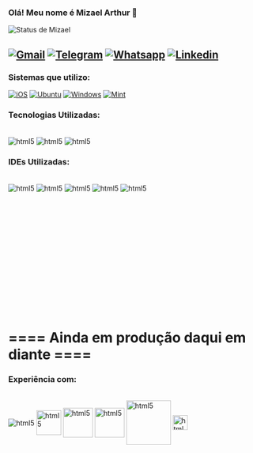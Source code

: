 
### Olá! Meu nome é Mizael Arthur 👋


![Status de Mizael](https://github-readme-stats.vercel.app/api?username=mizaelarthur&show_icons=true&theme=dark)

[![Gmail](https://img.shields.io/badge/Gmail-D14836?style=for-the-badge&logo=gmail&logoColor=white)](mizaelarthur2001@gmail.com)
[![Telegram](https://img.shields.io/badge/Telegram-2CA5E0?style=for-the-badge&logo=telegram&logoColor=white)](https://t.me/M1Z43L)
[![Whatsapp](https://img.shields.io/badge/WhatsApp-25D366?style=for-the-badge&logo=whatsapp&logoColor=white)](https://wa.me/+5584991560916)
[![Linkedin](https://img.shields.io/badge/LinkedIn-0077B5?style=for-the-badge&logo=linkedin&logoColor=white)](https://www.linkedin.com/in/mizael-arthur/)
---
### Sistemas que utilizo:
[![iOS](https://img.shields.io/badge/iOS-000000?style=for-the-badge&logo=ios&logoColor=white)]()
[![Ubuntu](https://img.shields.io/badge/Ubuntu-E95420?style=for-the-badge&logo=ubuntu&logoColor=white)]()
[![Windows](https://img.shields.io/badge/Windows-0078D6?style=for-the-badge&logo=windows&logoColor=white)]()
[![Mint](https://img.shields.io/badge/Linux_Mint-87CF3E?style=for-the-badge&logo=linux-mint&logoColor=white)]()

### Tecnologias Utilizadas:
<div style="display: inlune_block"><br/>
  <img align='center' alt='html5' src='https://img.shields.io/badge/Python-3776AB?style=for-the-badge&logo=python&logoColor=white'>
  <img align='center' alt='html5' src='https://img.shields.io/badge/MySQL-005C84?style=for-the-badge&logo=mysql&logoColor=white'>
  <img align='center' alt='html5' src='https://img.shields.io/badge/PostgreSQL-316192?style=for-the-badge&logo=postgresql&logoColor=white'>  
</div>

### IDEs Utilizadas:
<div style="display: inlune_block"><br/>
  <img align='center' alt='html5' src='https://img.shields.io/badge/Visual_Studio_Code-0078D4?style=for-the-badge&logo=visual%20studio%20code&logoColor=white'>
  <img align='center' alt='html5' src='https://img.shields.io/badge/sublime_text-%23575757.svg?&style=for-the-badge&logo=sublime-text&logoColor=important'>
  <img align='center' alt='html5' src='https://img.shields.io/badge/PyCharm-000000.svg?&style=for-the-badge&logo=PyCharm&logoColor=white'>
  <img align='center' alt='html5' src='https://img.shields.io/badge/Gitpod-000000?style=for-the-badge&logo=gitpod&logoColor=#FFAE33'>
  <img align='center' alt='html5' src='https://img.shields.io/badge/Colab-F9AB00?style=for-the-badge&logo=googlecolab&color=525252'>
</div>
<br/>
<br/>
<br/>
<br/>
<br/>
<br/>
<br/>
<br/>
<br/>
<br/>
<br/>
<br/>
<br/>
<br/>

# ==== Ainda em produção daqui em diante ====

### Experiência com:
<div style="display: inlune_block"><br/>
  <img align='center' alt='html5' src='https://mikrotik.com/img/mtv2/newlogo.svg'>
  <img align='center' width='auto' height='50' alt='html5' src='https://camo.githubusercontent.com/71e79cfd6b679d246f9c432811761bc96eeeaf8680c15db2a8aa842d67398f45/68747470733a2f2f6173736574732e7a61626269782e636f6d2f696d672f6c6f676f2f7a61626269785f6c6f676f5f353030783133312e706e67'>
  <img align='center' width='auto' height='60' alt='html5' src='https://22751443.fs1.hubspotusercontent-na1.net/hub/22751443/hubfs/logo-snep.png?width=1920&name=logo-snep.png'>
  <img align='center' width='auto' height='60' alt='html5' src='https://purdi.com//wp-content/uploads/2020/01/ubiquiti-white-logo-1024x309-1-300x143.png'>
  <img align='center' width='auto' height='90' alt='html5' src='https://glpi-project.org/wp-content/uploads/2021/06/glpi-white-footer.png.webp'>
  <img align='center' width='auto' height='30' alt='html5' src='https://global-uploads.webflow.com/611a19b9853b7414a0f6b3f6/611bbb87319adfd903b90f24_logoRC.svg'>
  
</div>
